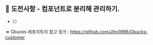 ## 🎯 도전사항 - 컴포넌트로 분리해 관리하기.
  - [ ] 



=> Gbucks 레포지토리 참고 
링크 : https://github.com/Jiho1996/Gbucks-customer





